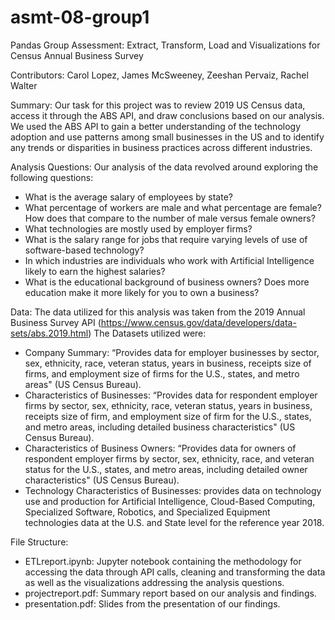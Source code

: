 # asmt-08-group1
Pandas Group Assessment: Extract, Transform, Load and Visualizations for Census Annual Business Survey

Contributors: 
Carol Lopez, James McSweeney, Zeeshan Pervaiz, Rachel Walter

Summary:
Our task for this project was to review 2019 US Census data, access it through the ABS API, and draw conclusions based on our analysis. We used the ABS API to gain a better understanding of the technology adoption and use patterns among small businesses in the US and to identify any trends or disparities in business practices across different industries.

Analysis Questions: Our analysis of the data revolved around exploring the following questions:
- What is the average salary of employees by state?
- What percentage of workers are male and what percentage are female? How does that compare to the number of male versus female owners?
- What technologies are mostly used by employer firms?
- What is the salary range for jobs that require varying levels of use of software-based technology?
- In which industries are individuals who work with Artificial Intelligence likely to earn the highest salaries?
- What is the educational background of business owners? Does more education make it more likely for you to own a business?

Data: The data utilized for this analysis was taken from the 2019 Annual Business Survey API 
(https://www.census.gov/data/developers/data-sets/abs.2019.html)
The Datasets utilized were: 
- Company Summary: “Provides data for employer businesses by sector, sex, ethnicity, race, veteran status, years in business, receipts size of firms, and employment size of firms for the U.S., states, and metro areas" (US Census Bureau).
- Characteristics of Businesses: “Provides data for respondent employer firms by sector, sex, ethnicity, race, veteran status, years in business, receipts size of firm, and employment size of firm for the U.S., states, and metro areas, including detailed business characteristics" (US Census Bureau).
- Characteristics of Business Owners: “Provides data for owners of respondent employer firms by sector, sex, ethnicity, race, and veteran status for the U.S., states, and metro areas, including detailed owner characteristics" (US Census Bureau).
- Technology Characteristics of Businesses: provides data on technology use and production for Artificial Intelligence, Cloud-Based Computing, Specialized Software, Robotics, and Specialized Equipment technologies data at the U.S. and State level for the reference year 2018.

File Structure: 
- ETLreport.ipynb: Jupyter notebook containing the methodology for accessing the data through API calls, cleaning and transforming the data as well as the visualizations addressing the analysis questions. 
- projectreport.pdf: Summary report based on our analysis and findings.  
- presentation.pdf: Slides from the presentation of our findings. 

<!-- Think of your README.md as your landing page for your project. Before a viewer dives into your files, what do you want them to know about your project? Here are some recommendations for your project README.mds:
Give a brief overview of what is in each folder in your repo, so a viewer knows how to navigate around.
Give a summary of what your project is all about:
Problem Statement: What question(s) did you aim to answer through your analysis?
Data: What data did you use? How did you acquire it?
Consider adding a data dictionary that explains what is in each column of your dataset
Data Processing: What steps did you take to clean and transform your data before more formal analysis
Results/Findings: What did you find throughout your analysis? This is a great place to add some of your visualizations
Conclusions/Recommendations: Are there any conclusions or recommendations that can be made based on your analysis?
Next Steps: If you feel like there is more that could be done with your data to investigate your initial questions, what would you do? Are there other datasets you could add? Other cleaning or tranformation steps? -->
